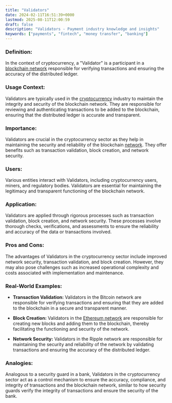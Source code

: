 ```yaml
---
title: "Validators"
date: 2024-02-11T16:51:39+0000
lastmod: 2025-08-11T12:00:59
draft: false
description: "Validators - Payment industry knowledge and insights"
keywords: ["payments", "fintech", "money transfer", "banking"]
---
```


### **Definition:**

In the context of cryptocurrency, a "Validator" is a participant in a [blockchain network](https://faisalkhanllc.xyz/resources/payments-wiki/b/blockchain/) responsible for verifying transactions and ensuring the accuracy of the distributed ledger.

### **Usage Context:**

Validators are typically used in the [cryptocurrency](https://faisalkhanllc.xyz/resources/payments-wiki/c/cryptocurrency/) industry to maintain the integrity and security of the blockchain network. They are responsible for reviewing and authenticating transactions to be added to the blockchain, ensuring that the distributed ledger is accurate and transparent.

### **Importance:**

Validators are crucial in the cryptocurrency sector as they help in maintaining the security and reliability of the blockchain [network](https://faisalkhanllc.xyz/resources/payments-wiki/l/lightning-network/). They offer benefits such as transaction validation, block creation, and network security.

### **Users:**

Various entities interact with Validators, including cryptocurrency users, miners, and regulatory bodies. Validators are essential for maintaining the legitimacy and transparent functioning of the blockchain network.

### **Application:**

Validators are applied through rigorous processes such as transaction validation, block creation, and network security. These processes involve thorough checks, verifications, and assessments to ensure the reliability and accuracy of the data or transactions involved.

### **Pros and Cons:**

The advantages of Validators in the cryptocurrency sector include improved network security, transaction validation, and block creation. However, they may also pose challenges such as increased operational complexity and costs associated with implementation and maintenance.

### **Real-World Examples:**

- **Transaction Validation:** Validators in the Bitcoin network are responsible for verifying transactions and ensuring that they are added to the blockchain in a secure and transparent manner.

- **Block Creation:** Validators in the [Ethereum network](https://faisalkhanllc.xyz/resources/payments-wiki/e/ethereum-blockchain/) are responsible for creating new blocks and adding them to the blockchain, thereby facilitating the functioning and security of the network.

- **Network Security:** Validators in the Ripple network are responsible for maintaining the security and reliability of the network by validating transactions and ensuring the accuracy of the distributed ledger.

### **Analogies:**

Analogous to a security guard in a bank, Validators in the cryptocurrency sector act as a control mechanism to ensure the accuracy, compliance, and integrity of transactions and the blockchain network, similar to how security guards verify the integrity of transactions and ensure the security of the bank.